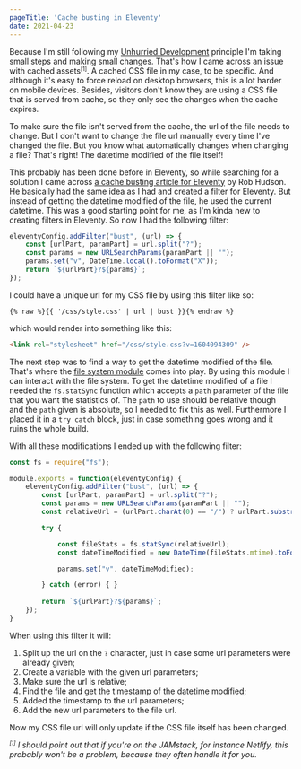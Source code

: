 ```yaml
---
pageTitle: 'Cache busting in Eleventy'
date: 2021-04-23
---
```

Because I'm still following my [Unhurried Development](/notes/2021-03-01-unhurried-development/) principle I'm taking small steps and making small changes. That's how I came across an issue with cached assets<small><sup>[1]</sup></small>. A cached CSS file in my case, to be specific. And although it's easy to force reload on desktop browsers, this is a lot harder on mobile devices. Besides, visitors don't know they are using a CSS file that is served from cache, so they only see the changes when the cache expires.

To make sure the file isn't served from the cache, the url of the file needs to change. But I don't want to change the file url manually every time I've changed the file. But you know what automatically changes when changing a file? That's right! The datetime modified of the file itself!

This probably has been done before in Eleventy, so while searching for a solution I came across [a cache busting article for Eleventy](https://rob.cogit8.org/posts/2020-10-28-simple-11ty-cache-busting/) by Rob Hudson. He basically had the same idea as I had and created a filter for Eleventy. But instead of getting the datetime modified of the file, he used the current datetime. This was a good starting point for me, as I'm kinda new to creating filters in Eleventy. So now I had the following filter:

``` js
eleventyConfig.addFilter("bust", (url) => {
    const [urlPart, paramPart] = url.split("?");
    const params = new URLSearchParams(paramPart || "");
    params.set("v", DateTime.local().toFormat("X"));
    return `${urlPart}?${params}`;
});
```

I could have a unique url for my CSS file by using this filter like so:

```
{% raw %}{{ '/css/style.css' | url | bust }}{% endraw %}
```

which would render into something like this:

``` html
<link rel="stylesheet" href="/css/style.css?v=1604094309" />
```

The next step was to find a way to get the datetime modified of the file. That's where the [file system module](https://nodejs.org/api/fs.html) comes into play. By using this module I can interact with the file system. To get the datetime modified of a file I needed the `fs.statSync` function which accepts a `path` parameter of the file that you want the statistics of. The `path` to use should be relative though and the `path` given is absolute, so I needed to fix this as well. Furthermore I placed it in a `try catch` block, just in case something goes wrong and it ruins the whole build. 

With all these modifications I ended up with the following filter:

``` js
const fs = require("fs");

module.exports = function(eleventyConfig) {
    eleventyConfig.addFilter("bust", (url) => {
        const [urlPart, paramPart] = url.split("?");
        const params = new URLSearchParams(paramPart || "");
        const relativeUrl = (urlPart.charAt(0) == "/") ? urlPart.substring(1): urlPart;

        try {

            const fileStats = fs.statSync(relativeUrl);
            const dateTimeModified = new DateTime(fileStats.mtime).toFormat("X");

            params.set("v", dateTimeModified);

        } catch (error) { }
            
        return `${urlPart}?${params}`;
    });
}
```

When using this filter it will:

1. Split up the url on the `?` character, just in case some url parameters were already given;
2. Create a variable with the given url parameters;
3. Make sure the url is relative;
4. Find the file and get the timestamp of the datetime modified;
5. Added the timestamp to the url parameters;
6. Add the new url parameters to the file url.

Now my CSS file url will only update if the CSS file itself has been changed.

_<small><sup>[1]</sup></small> I should point out that if you're on the JAMstack, for instance Netlify, this probably won't be a problem, because they often handle it for you._